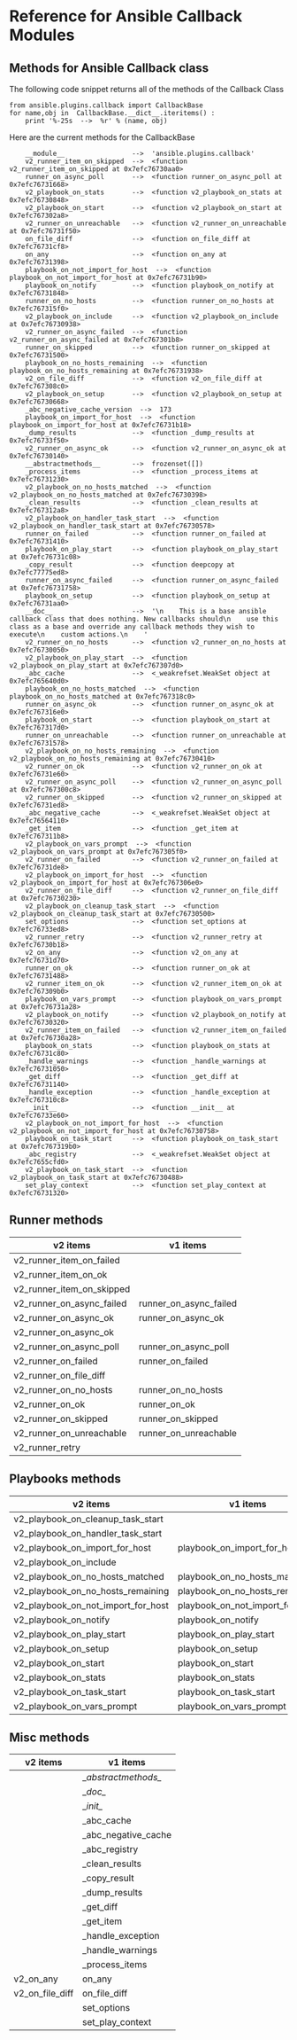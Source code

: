 # Reference for Ansible Callback Modules #


## Methods for Ansible Callback class ##
The following code snippet returns all of the methods of the Callback Class
```
from ansible.plugins.callback import CallbackBase
for name,obj in  CallbackBase.__dict__.iteritems() :
    print '%-25s  -->  %r' % (name, obj)
```

Here are the current methods for the CallbackBase

```
    __module__                 -->  'ansible.plugins.callback'
    v2_runner_item_on_skipped  -->  <function v2_runner_item_on_skipped at 0x7efc76730aa0>
    runner_on_async_poll       -->  <function runner_on_async_poll at 0x7efc76731668>
    v2_playbook_on_stats       -->  <function v2_playbook_on_stats at 0x7efc76730848>
    v2_playbook_on_start       -->  <function v2_playbook_on_start at 0x7efc767302a8>
    v2_runner_on_unreachable   -->  <function v2_runner_on_unreachable at 0x7efc76731f50>
    on_file_diff               -->  <function on_file_diff at 0x7efc76731cf8>
    on_any                     -->  <function on_any at 0x7efc76731398>
    playbook_on_not_import_for_host  -->  <function playbook_on_not_import_for_host at 0x7efc76731b90>
    playbook_on_notify         -->  <function playbook_on_notify at 0x7efc76731848>
    runner_on_no_hosts         -->  <function runner_on_no_hosts at 0x7efc767315f0>
    v2_playbook_on_include     -->  <function v2_playbook_on_include at 0x7efc76730938>
    v2_runner_on_async_failed  -->  <function v2_runner_on_async_failed at 0x7efc767301b8>
    runner_on_skipped          -->  <function runner_on_skipped at 0x7efc76731500>
    playbook_on_no_hosts_remaining  -->  <function playbook_on_no_hosts_remaining at 0x7efc76731938>
    v2_on_file_diff            -->  <function v2_on_file_diff at 0x7efc767308c0>
    v2_playbook_on_setup       -->  <function v2_playbook_on_setup at 0x7efc76730668>
    _abc_negative_cache_version  -->  173
    playbook_on_import_for_host  -->  <function playbook_on_import_for_host at 0x7efc76731b18>
    _dump_results              -->  <function _dump_results at 0x7efc76733f50>
    v2_runner_on_async_ok      -->  <function v2_runner_on_async_ok at 0x7efc76730140>
    __abstractmethods__        -->  frozenset([])
    _process_items             -->  <function _process_items at 0x7efc76731230>
    v2_playbook_on_no_hosts_matched  -->  <function v2_playbook_on_no_hosts_matched at 0x7efc76730398>
    _clean_results             -->  <function _clean_results at 0x7efc767312a8>
    v2_playbook_on_handler_task_start  -->  <function v2_playbook_on_handler_task_start at 0x7efc76730578>
    runner_on_failed           -->  <function runner_on_failed at 0x7efc76731410>
    playbook_on_play_start     -->  <function playbook_on_play_start at 0x7efc76731c08>
    _copy_result               -->  <function deepcopy at 0x7efc77775ed8>
    runner_on_async_failed     -->  <function runner_on_async_failed at 0x7efc76731758>
    playbook_on_setup          -->  <function playbook_on_setup at 0x7efc76731aa0>
    __doc__                    -->  '\n    This is a base ansible callback class that does nothing. New callbacks should\n    use this class as a base and override any callback methods they wish to execute\n    custom actions.\n    '
    v2_runner_on_no_hosts      -->  <function v2_runner_on_no_hosts at 0x7efc76730050>
    v2_playbook_on_play_start  -->  <function v2_playbook_on_play_start at 0x7efc767307d0>
    _abc_cache                 -->  <_weakrefset.WeakSet object at 0x7efc765640d0>
    playbook_on_no_hosts_matched  -->  <function playbook_on_no_hosts_matched at 0x7efc767318c0>
    runner_on_async_ok         -->  <function runner_on_async_ok at 0x7efc767316e0>
    playbook_on_start          -->  <function playbook_on_start at 0x7efc767317d0>
    runner_on_unreachable      -->  <function runner_on_unreachable at 0x7efc76731578>
    v2_playbook_on_no_hosts_remaining  -->  <function v2_playbook_on_no_hosts_remaining at 0x7efc76730410>
    v2_runner_on_ok            -->  <function v2_runner_on_ok at 0x7efc76731e60>
    v2_runner_on_async_poll    -->  <function v2_runner_on_async_poll at 0x7efc767300c8>
    v2_runner_on_skipped       -->  <function v2_runner_on_skipped at 0x7efc76731ed8>
    _abc_negative_cache        -->  <_weakrefset.WeakSet object at 0x7efc76564110>
    _get_item                  -->  <function _get_item at 0x7efc767311b8>
    v2_playbook_on_vars_prompt  -->  <function v2_playbook_on_vars_prompt at 0x7efc767305f0>
    v2_runner_on_failed        -->  <function v2_runner_on_failed at 0x7efc76731de8>
    v2_playbook_on_import_for_host  -->  <function v2_playbook_on_import_for_host at 0x7efc767306e0>
    v2_runner_on_file_diff     -->  <function v2_runner_on_file_diff at 0x7efc76730230>
    v2_playbook_on_cleanup_task_start  -->  <function v2_playbook_on_cleanup_task_start at 0x7efc76730500>
    set_options                -->  <function set_options at 0x7efc76733ed8>
    v2_runner_retry            -->  <function v2_runner_retry at 0x7efc76730b18>
    v2_on_any                  -->  <function v2_on_any at 0x7efc76731d70>
    runner_on_ok               -->  <function runner_on_ok at 0x7efc76731488>
    v2_runner_item_on_ok       -->  <function v2_runner_item_on_ok at 0x7efc767309b0>
    playbook_on_vars_prompt    -->  <function playbook_on_vars_prompt at 0x7efc76731a28>
    v2_playbook_on_notify      -->  <function v2_playbook_on_notify at 0x7efc76730320>
    v2_runner_item_on_failed   -->  <function v2_runner_item_on_failed at 0x7efc76730a28>
    playbook_on_stats          -->  <function playbook_on_stats at 0x7efc76731c80>
    _handle_warnings           -->  <function _handle_warnings at 0x7efc76731050>
    _get_diff                  -->  <function _get_diff at 0x7efc76731140>
    _handle_exception          -->  <function _handle_exception at 0x7efc767310c8>
    __init__                   -->  <function __init__ at 0x7efc76733e60>
    v2_playbook_on_not_import_for_host  -->  <function v2_playbook_on_not_import_for_host at 0x7efc76730758>
    playbook_on_task_start     -->  <function playbook_on_task_start at 0x7efc767319b0>
    _abc_registry              -->  <_weakrefset.WeakSet object at 0x7efc7655cfd0>
    v2_playbook_on_task_start  -->  <function v2_playbook_on_task_start at 0x7efc76730488>
    set_play_context           -->  <function set_play_context at 0x7efc76731320>
```

## Runner methods ##
|	v2 items	|	v1 items	|
|	-------------	|	-------------	|
|	v2_runner_item_on_failed	|		|
|	v2_runner_item_on_ok	|		|
|	v2_runner_item_on_skipped	|		|
|	v2_runner_on_async_failed	|	runner_on_async_failed	|
|	v2_runner_on_async_ok	|	runner_on_async_ok	|
|	v2_runner_on_async_ok	|		|
|	v2_runner_on_async_poll	|	runner_on_async_poll	|
|	v2_runner_on_failed	|	runner_on_failed	|
|	v2_runner_on_file_diff	|		|
|	v2_runner_on_no_hosts	|	runner_on_no_hosts	|
|	v2_runner_on_ok	|	runner_on_ok	|
|	v2_runner_on_skipped	|	runner_on_skipped	|
|	v2_runner_on_unreachable	|	runner_on_unreachable	|
|	v2_runner_retry	|		|      

## Playbooks methods ##
|	v2 items	|	v1 items	|
|	-------------	|	-------------	|
|	v2_playbook_on_cleanup_task_start	|		|
|	v2_playbook_on_handler_task_start	|		|
|	v2_playbook_on_import_for_host	|	playbook_on_import_for_host	|
|	v2_playbook_on_include	|		|
|	v2_playbook_on_no_hosts_matched	|	playbook_on_no_hosts_matched	|
|	v2_playbook_on_no_hosts_remaining	|	playbook_on_no_hosts_remaining	|
|	v2_playbook_on_not_import_for_host	|	playbook_on_not_import_for_host	|
|	v2_playbook_on_notify	|	playbook_on_notify	|
|	v2_playbook_on_play_start	|	playbook_on_play_start	|
|	v2_playbook_on_setup	|	playbook_on_setup	|
|	v2_playbook_on_start	|	playbook_on_start	|
|	v2_playbook_on_stats	|	playbook_on_stats	|
|	v2_playbook_on_task_start	|	playbook_on_task_start	|
|	v2_playbook_on_vars_prompt	|	playbook_on_vars_prompt	|

## Misc methods ##
|	v2 items	|	v1 items	|
|	-------------	|	-------------	|
|		|	\__abstractmethods\__	|
|		|	\__doc\__	|
|		|	\__init\__	|
|		|	_abc_cache	|
|		|	_abc_negative_cache	|
|		|	_abc_registry	|
|		|	_clean_results	|
|		|	_copy_result	|
|		|	_dump_results	|
|		|	_get_diff	|
|		|	_get_item	|
|		|	_handle_exception	|
|		|	_handle_warnings	|
|		|	_process_items	|
|	v2_on_any	|	on_any	|
|	v2_on_file_diff	|	on_file_diff	|
|		|	set_options	|
|		|	set_play_context	|
